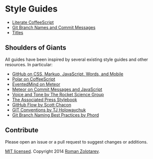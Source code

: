 # Style Guides

- [Literate CoffeeScript](javascript/litcoffee.md)
- [Git Branch Names and Commit Messages](git.md)
- [Titles](english/titles.md)

## Shoulders of Giants

All guides have been inspired by several existing style guides and other resources.
In particular:

- [GitHub on CSS, Markup, JavaScript, Words, and Mobile](https://github.com/styleguide/)
- [Polar on CoffeeScript](https://github.com/polarmobile/coffeescript-style-guide)
- [EventedMind on Meteor](https://github.com/eventedmind/em)
- [Meteor on Commit Messages and JavaScript](https://github.com/meteor/meteor/wiki/Meteor-Style-Guide)
- [Voice and Tone by The Rocket Science Group](http://voiceandtone.com/)
- [The Associated Press Stylebook](http://www.apstylebook.com/)
- [GitHub Flow by Scott Chacon](http://scottchacon.com/2011/08/31/github-flow.html)
- [GIT Conventions by TJ Holowaychuk](https://medium.com/code-adventures/a940ee20862d)
- [Git Branch Naming Best Practices by Phord](http://stackoverflow.com/a/6065944/314392)

## Contribute

Please open an issue or a pull request to suggest changes or additions.

[MIT licensed](https://github.com/romanzolotarev/styleguides/blob/master/LICENSE.md).
Copyright 2014 [Roman Zolotarev](http://romanzolotarev.com).